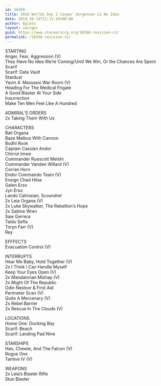 ```yaml
---
id: 16569
title: 2019 Worlds Day 2 Casper Jørgensen LS No Idea
date: 2019-10-14T13:11:19+00:00
author: Aglets
layout: swccgpc
guid: https://www.starwarsccg.org/16568-revision-v1/
permalink: /16568-revision-v1/
---
```

STARTING  
Anger, Fear, Aggression (V)  
They Have No Idea We’re Coming/Until We Win, Or the Chances Are Spent  
Scarif  
Scarif: Data Vault  
Stardust  
Yavin 4: Massassi War Room (V)  
Heading For The Medical Frigate  
A Good Blaster At Your Side  
Insurrection  
Make Ten Men Feel Like A Hundred

ADMIRAL’S ORDERS  
2x Taking Them With Us

CHARACTERS  
Bail Organa  
Baze Malbus With Cannon  
Bodhi Rook  
Captain Cassian Andor  
Chirrut Imwe  
Commander Ruescott Melshi  
Commander Vanden Willard (V)  
Corran Horn  
Endor Commando Team (V)  
Ensign Chad Hilse  
Galen Erso  
Jyn Erso  
Lando Calrissian, Scoundrel  
2x Leia Organa (V)  
2x Luke Skywalker, The Rebellion’s Hope  
2x Sabine Wren  
Saw Gerrera  
Taidu Sefla  
Toryn Farr (V)  
Rey

EFFFECTS  
Evacuation Control (V)

INTERRUPTS  
Hear Me Baby, Hold Together (V)  
2x I Think I Can Handle Myself  
Keep Your Eyes Open (V)  
2x Mandalorian Mishap (V)  
2x Might Of The Republic  
Odin Nesloor & First Aid  
Perimeter Scan (V)  
Quite A Mercenary (V)  
2x Rebel Barrier  
2x Rescue In The Clouds (V)

LOCATIONS  
Home One: Docking Bay  
Scarif: Beach  
Scarif: Landing Pad Nine

STARSHIPS  
Han, Chewie, And The Falcon (V)  
Rogue One  
Tantive IV (V)

WEAPONS  
2x Leia’s Blaster Rifle  
Stun Blaster